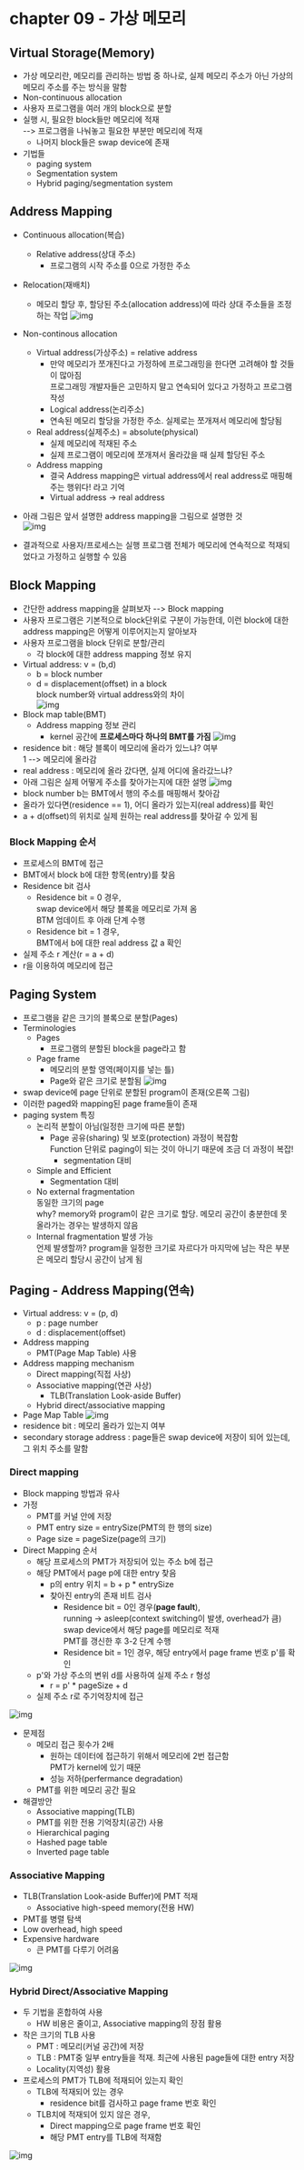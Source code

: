 # chapter 09 - 가상 메모리
## Virtual Storage(Memory)
- 가상 메모리란, 메모리를 관리하는 방법 중 하나로, 실제 메모리 주소가 아닌 가상의 메모리 주소를 주는 방식을 말함
- Non-continuous allocation
- 사용자 프로그램을 여러 개의 block으로 분할
- 실행 시, 필요한 block들만 메모리에 적재  
  --> 프로그램을 나눠놓고 필요한 부분만 메모리에 적재
  - 나머지 block들은 swap device에 존재
- 기법들
  - paging system
  - Segmentation system
  - Hybrid paging/segmentation system 

## Address Mapping
- Continuous allocation(복습)
  - Relative address(상대 주소)
    - 프로그램의 시작 주소를 0으로 가정한 주소
- Relocation(재배치)
  - 메모리 할당 후, 할당된 주소(allocation address)에 따라 상대 주소들을 조정하는 작업
![img](https://github.com/koni114/Operating-system/blob/master/img/os_87.JPG)

- Non-continous allocation
  - Virtual address(가상주소) = relative address
    - 만약 메모리가 쪼개진다고 가정하에 프로그래밍을 한다면 고려해야 할 것들이 많아짐  
      프로그래밍 개발자들은 고민하지 말고 연속되어 있다고 가정하고 프로그램 작성 
    - Logical address(논리주소) 
    - 연속된 메모리 할당을 가정한 주소. 실제로는 쪼개져서 메모리에 할당됨
  - Real address(실제주소) = absolute(physical)
    - 실제 메모리에 적재된 주소
    - 실제 프로그램이 메모리에 쪼개져서 올라갔을 때 실제 할당된 주소
  - Address mapping
    - 결국 Address mapping은 virtual address에서 real address로 매핑해 주는 행위다! 라고 기억  
    - Virtual address -> real address  
- 아래 그림은 앞서 설명한 address mapping을 그림으로 설명한 것     
![img](https://github.com/koni114/Operating-system/blob/master/img/os_88.JPG)
- 결과적으로 사용자/프로세스는 실행 프로그램 전체가 메모리에 연속적으로 적재되었다고 가정하고 실행할 수 있음

## Block Mapping
- 간단한 address mapping을 살펴보자 --> Block mapping
- 사용자 프로그램은 기본적으로 block단위로 구분이 가능한데, 이런 block에 대한 address mapping은 어떻게 이루어지는지 알아보자  
- 사용자 프로그램을 block 단위로 분할/관리 
  - 각 block에 대한 address mapping 정보 유지
- Virtual address: v = (b,d)
  - b = block number
  - d = displacement(offset) in a block  
    block number와 virtual address와의 차이  
![img](https://github.com/koni114/Operating-system/blob/master/img/os_89.JPG)
- Block map table(BMT)
  - Address mapping 정보 관리
    - kernel 공간에 <b>프로세스마다 하나의 BMT를 가짐</b>
![img](https://github.com/koni114/Operating-system/blob/master/img/os_90.JPG)
- residence bit : 해당 블록이 메모리에 올라가 있느냐? 여부  
  1 --> 메모리에 올라감
- real address : 메모리에 올라 갔다면, 실제 어디에 올라갔느냐? 
- 아래 그림은 실제 어떻게 주소를 찾아가는지에 대한 설명
![img](https://github.com/koni114/Operating-system/blob/master/img/os_91.JPG)
- block number b는 BMT에서 행의 주소를 매핑해서 찾아감
- 올라가 있다면(residence == 1), 어디 올라가 있는지(real address)를 확인
- a + d(offset)의 위치로 실제 원하는 real address를 찾아갈 수 있게 됨

### Block Mapping 순서
- 프로세스의 BMT에 접근
- BMT에서 block b에 대한 항목(entry)를 찾음
- Residence bit 검사
  - Residence bit = 0 경우,  
    swap device에서 해당 블록을 메모리로 가져 옴  
    BTM 엄데이트 후 아래 단계 수행
  - Residence bit = 1 경우,  
    BMT에서 b에 대한 real address 값 a 확인
- 실제 주소 r 계산(r = a + d)
- r을 이용하여 메모리에 접근

## Paging System
- 프로그램을 같은 크기의 블록으로 분할(Pages)
- Terminologies
  - Pages
    - 프로그램의 분할된 block을 page라고 함
  - Page frame  
    - 메모리의 분할 영역(페이지를 넣는 틀)
    - Page와 같은 크기로 분할됨 
![img](https://github.com/koni114/Operating-system/blob/master/img/os_92.JPG)
- swap device에 page 단위로 분할된 program이 존재(오른쪽 그림)
- 이러한 paged와 mapping된 page frame들이 존재
- paging system 특징
  - 논리적 분할이 아님(일정한 크기에 따른 분할) 
    - Page 공유(sharing) 및 보호(protection) 과정이 복잡함  
      Function 단위로 paging이 되는 것이 아니기 때문에 조금 더 과정이 복잡!
      - segmentation 대비
  - Simple and Efficient
    - Segmentation 대비
  - No external fragmentation  
  동일한 크기의 page  
  why? memory와 program이 같은 크기로 할당. 메모리 공간이 충분한데 못 올라가는 경우는 발생하지 않음  
  - Internal fragmentation 발생 가능  
    언제 발생할까? program을 일정한 크기로 자르다가 마지막에 남는 작은 부분은 메모리 할당시 공간이 남게 됨       

## Paging - Address Mapping(연속)
- Virtual address: v = (p, d)
  - p : page number
  - d : displacement(offset)
- Address mapping 
  - PMT(Page Map Table) 사용
- Address mapping mechanism
  - Direct mapping(직접 사상)
  - Associative mapping(연관 사상)
    - TLB(Translation Look-aside Buffer)
  - Hybrid direct/associative mapping       
- Page Map Table
![img](https://github.com/koni114/Operating-system/blob/master/img/os_93.JPG)
- residence bit : 메모리 올라가 있는지 여부
- secondary storage address : page들은 swap device에 저장이 되어 있는데, 그 위치 주소를 말함

### Direct mapping
  - Block mapping 방법과 유사
  - 가정
    - PMT를 커널 안에 저장
    - PMT entry size = entrySize(PMT의 한 행의 size)
    - Page size = pageSize(page의 크기)   
- Direct Mapping 순서 
  - 해당 프로세스의 PMT가 저장되어 있는 주소 b에 접근
  - 해당 PMT에서 page p에 대한 entry 찾음
    - p의 entry 위치 = b + p * entrySize
    - 찾아진 entry의 존재 비트 검사
      - Residence bit = 0인 경우(<b>page fault</b>),  
        running -> asleep(context switching이 발생, overhead가 큼)
        swap device에서 해당 page를 메모리로 적재  
        PMT를 갱신한 후 3-2 단계 수행
      - Residence bit = 1인 경우,
        해당 entry에서 page frame 번호 p'를 확인
  - p'와 가상 주소의 변위 d를 사용하여 실제 주소 r 형성
    - r = p' * pageSize + d
  - 실제 주소 r로 주기억장치에 접근  
  

![img](https://github.com/koni114/Operating-system/blob/master/img/os_94.JPG)
- 문제점
  - 메모리 접근 횟수가 2배
    - 원하는 데이터에 접근하기 위해서 메모리에 2번 접근함  
      PMT가 kernel에 있기 때문 
    - 성능 저하(perfermance degradation)
  - PMT를 위한 메모리 공간 필요
- 해결방안
  - Associative mapping(TLB) 
  - PMT를 위한 전용 기억장치(공간) 사용
  - Hierarchical paging
  - Hashed page table
  - Inverted page table    

### Associative Mapping
- TLB(Translation Look-aside Buffer)에 PMT 적재
  - Associative high-speed memory(전용 HW)
- PMT를 병렬 탐색
- Low overhead, high speed  
- Expensive hardware
  - 큰 PMT를 다루기 어려움 

![img](https://github.com/koni114/Operating-system/blob/master/img/os_96.JPG)

### Hybrid Direct/Associative Mapping
- 두 기법을 혼합하여 사용
  - HW 비용은 줄이고, Associative mapping의 장점 활용
- 작은 크기의 TLB 사용
  - PMT : 메모리(커널 공간)에 저장
  - TLB : PMT중 일부 entry들을 적재. 최근에 사용된 page들에 대한 entry 저장
  - Locality(지역성) 활용
- 프로세스의 PMT가 TLB에 적재되어 있는지 확인
  - TLB에 적재되어 있는 경우
    - residence bit를 검사하고 page frame 번호 확인
  - TLB치에 적재되어 있지 않은 경우,
    - Direct mapping으로 page frame 번호 확인
    - 해당 PMT entry를 TLB에 적재함   

![img](https://github.com/koni114/Operating-system/blob/master/img/os_97.JPG)
